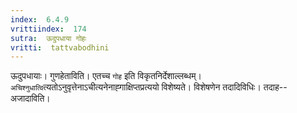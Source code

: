 ```yaml
---
index:  6.4.9
vrittiindex:  174
sutra:  ऊदुपधाया गोहः
vritti:  tattvabodhini 
---
```


ऊदुपधायाः। गुणहेताविति। एतच्च `गोह` इति विकृतनिर्देशाल्लब्धम्। `अचिश्नुधात्वि`त्यतोऽनुवृत्तेनाऽचीत्यनेनाह्गाक्षिप्तप्रत्ययो विशेष्यते। विशेषणेन तदादिविधिः। तदाह-- अजादाविति।

